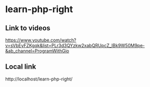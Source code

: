 # learn-php-right

## Link to videos

https://www.youtube.com/watch?v=sVbEyFZKgqk&list=PLr3d3QYzkw2xabQRUpcZ_IBk9W50M9pe-&ab_channel=ProgramWithGio

## Local link

http://localhost/learn-php-right/
